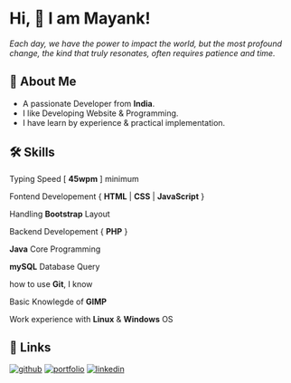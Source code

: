 <!-- प्रतिदिनं वयं जगत् परिवर्तयामः। परन्तु जगत् परिवर्तयितुं सम्यक् मार्गः, तत् प्रभावं अधिकतया चिन्तयति यत् अधिकं समयं लभते। -->

# Hi, 👋  I am Mayank!

_Each day, we have the power to impact the world, but the most profound change, the kind that truly resonates, often requires patience and time._


## 🚀 About Me

-   A passionate Developer from **India**.
-   I like Developing Website & Programming.
-   I have learn by experience & practical implementation.

## 🛠 Skills

Typing Speed [ __45wpm__ ] minimum 

Fontend Developement { __HTML__ | __CSS__ | __JavaScript__ }

Handling __Bootstrap__ Layout

Backend Developement { __PHP__ }

__Java__ Core Programming

__mySQL__ Database Query

how to use __Git__, I know

Basic Knowlegde of __GIMP__

Work experience with __Linux__ & __Windows__ OS

## 🔗 Links

[![github](https://img.shields.io/badge/github-black?style=for-the-badge&logo=github&logoColor=white)](https://github.io/MayankDevil/)
[![portfolio](https://img.shields.io/badge/my_portfolio-crimson?style=for-the-badge&logo=ko-fi&logoColor=white)](https://mastermayank.w3spaces.com/)
[![linkedin](https://img.shields.io/badge/linkedin-0A66C2?style=for-the-badge&logo=linkedin&logoColor=white)](https://www.linkedin.com/in/MasterMayank/)

<!-- author is mayank -->
